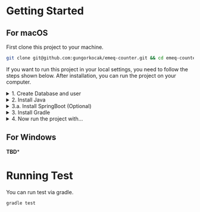 # Getting Started

## For macOS

First clone this project to your machine.

```sh
git clone git@github.com:gungorkocak/emeq-counter.git && cd emeq-counter
```

If you want to run this project in your local settings, you need to follow the steps shown below. After installation, you can run the project on your computer.

<details>
<summary>1. Create Database and user</summary>
You need to create database and user in Postgresql. Login at Postgresql with `psql`. Than follow that steps.

```sql
create user emeq;
alter user emeq with encrypted password 'password';
create database emeqdb;
grant ALL privileges on database emeqDB to emeq;
```

Logout with `\q`.
</details>
<details>
<summary>2. Install Java</summary>

I prefer to use [Jenv](https://github.com/jenv/jenv) to manage Java versions on my mac.
Install Jenv via [homebrew](https://brew.sh/).

```sh
brew install jenv
jenv doctor
jenv enable-plugin export
```
Restart your shell by running `exec $SHELL -l` in the current session for the changes to take affect.

Now install latest Java version via homebrew.

```sh
brew cask install java
```

Then add Java to jenv for recognize it.

```sh
jenv add $(/usr/libexec/java_home)
```
</details>
<details>
<summary>3.a. Install SpringBoot (Optional)</summary>

Install Spring via homebrew

```sh
brew install springboot
```
</details>
<details>
<summary>3. Install Gradle</summary>

Install Gradle and Gradle completion via homebrew

```sh
brew install gradle gradle-completion
```
For more visit [gradle-completion]https://github.com/gradle/gradle-completion repo on Github. You need to make your configurations for `bash` or `zsh`.

</details>
<details>
<summary>4. Now run the project with...</summary>
```sh
gradle bootRun
```
or
```sh
./gradlew bootRun
``**
</details>

## For Windows

**TBD***

# Running Test

You can run test via gradle.

```
gradle test
```
